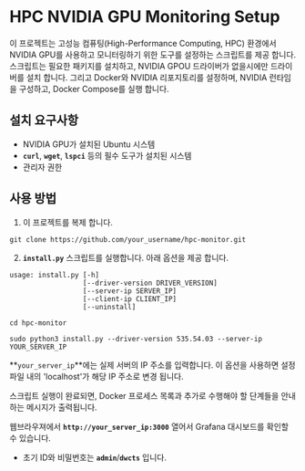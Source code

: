 # **HPC NVIDIA GPU Monitoring Setup**

이 프로젝트는 고성능 컴퓨팅(High-Performance Computing, HPC) 환경에서 NVIDIA GPU를 사용하고 모니터링하기 위한 도구를 설정하는 스크립트를 제공 합니다. 스크립트는 필요한 패키지를 설치하고, NVIDIA GPOU 드라이버가 없을시에만 드라이버를 설치 합니다.
그리고 Docker와 NVIDIA 리포지토리를 설정하며, NVIDIA 런타임을 구성하고, Docker Compose를 실행 합니다.

## **설치 요구사항**

- NVIDIA GPU가 설치된 Ubuntu 시스템
- **`curl`**, **`wget`**, **`lspci`** 등의 필수 도구가 설치된 시스템
- 관리자 권한

## **사용 방법**

1. 이 프로젝트를 복제 합니다.

```
git clone https://github.com/your_username/hpc-monitor.git
```

2. **`install.py`** 스크립트를 실행합니다.
아래 옵션을 제공 합니다.
```
usage: install.py [-h]
                  [--driver-version DRIVER_VERSION]
                  [--server-ip SERVER_IP]
                  [--client-ip CLIENT_IP]
                  [--uninstall]
```

```
cd hpc-monitor
```

```
sudo python3 install.py --driver-version 535.54.03 --server-ip YOUR_SERVER_IP
```

**`your_server_ip`**에는 실제 서버의 IP 주소를 입력합니다. 이 옵션을 사용하면 설정 파일 내의 'localhost'가 해당 IP 주소로 변경 됩니다.

스크립트 실행이 완료되면, Docker 프로세스 목록과 추가로 수행해야 할 단계들을 안내하는 메시지가 출력됩니다.

웹브라우져에서 **`http://your_server_ip:3000`** 열어서 Grafana 대시보드를 확인할 수 있습니다.
- 초기 ID와 비밀번호는 **`admin`**/**`dwcts`** 입니다.